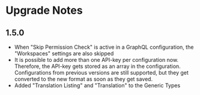 # Upgrade Notes
## 1.5.0
- When "Skip Permission Check" is active in a GraphQL configuration, the "Workspaces" settings are also skipped 
- It is possible to add more than one API-key per configuration now. Therefore, the API-key gets stored as an array
in the configuration. Configurations from previous versions are still supported, but they get converted to the new format
as soon as they get saved.
- Added "Translation Listing" and "Translation" to the Generic Types
